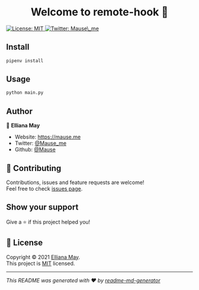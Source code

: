 <h1 align="center">Welcome to remote-hook 👋</h1>
<p>
  <a href="./LICENSE" target="_blank">
    <img alt="License: MIT" src="https://img.shields.io/badge/License-MIT-yellow.svg" />
  </a>
  <a href="https://twitter.com/Mause\_me" target="_blank">
    <img alt="Twitter: Mause\_me" src="https://img.shields.io/twitter/follow/Mause\_me.svg?style=social" />
  </a>
</p>

## Install

```sh
pipenv install
```

## Usage

```sh
python main.py
```

## Author

👤 **Elliana May**

* Website: https://mause.me
* Twitter: [@Mause\_me](https://twitter.com/Mause\_me)
* Github: [@Mause](https://github.com/Mause)

## 🤝 Contributing

Contributions, issues and feature requests are welcome!<br />Feel free to check [issues page](https://github.com/Mause/remote-hook/issues). 

## Show your support

Give a ⭐️ if this project helped you!

## 📝 License

Copyright © 2021 [Elliana May](https://github.com/Mause).<br />
This project is [MIT](./LICENSE) licensed.

***
_This README was generated with ❤️ by [readme-md-generator](https://github.com/kefranabg/readme-md-generator)_